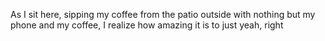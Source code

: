 As I sit here, sipping my coffee from the patio outside with nothing but my phone and my coffee, I realize how amazing it is to just yeah, right